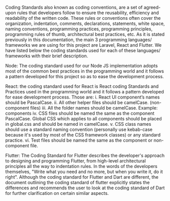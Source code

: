 Coding Standards also known as coding conventions, are a set of agreed-upon rules that developers follow to ensure the reusability, efficiency and readability of the written code. These rules or conventions often cover the organization, indentation, comments, declarations, statements, white space, naming conventions, programming practices, programming principles, programming rules of thumb, architectural best practices, etc. As it is stated previously in this documentation, the main 3 programming languages/ frameworks we are using for this project are Laravel, React and Flutter. We have listed below the coding standards used for each of these languages/ frameworks with their brief description.

Node: The coding standard used for our Node JS implementation adopts most of the common best practices in the programming world and it follows a pattern developed for this project so as to ease the development process.

React: the coding standard used for React is React coding Standards and Practices used in the programming world and it follows a pattern developed for ease development process. Those are: i. React UI component’s names should be PascalCase. ii. All other helper files should be camelCase. (non-component files) iii. All the folder names should be camelCase. Example: components iv. CSS files should be named the same as the component PascalCase. Global CSS which applies to all components should be placed in global.css and should be named in camelCase. v. CSS class names should use a standard naming convention (personally use kebab-case because it's used by most of the CSS framework classes) or any standard practice. vi. Test files should be named the same as the component or non-component file.

Flutter: The Coding Standard for Flutter describes the developer's approach to designing and programming Flutter, from high-level architectural principles all the way to indentation rules. In the words of the developers themselves, "Write what you need and no more, but when you write it, do it right". Although the coding standard for Flutter and Dart are different, the document outlining the coding standard of flutter explicitly states the differences and recommends the user to look at the coding standard of Dart for further clarification on certain similar aspects.
